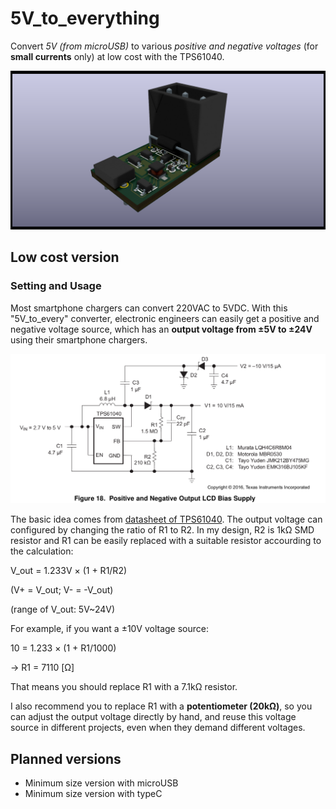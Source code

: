 # 5V_to_everything

Convert *5V (from microUSB)* to various *positive and negative voltages* (for **small currents** only) at low cost with the TPS61040.

![ ](5V_to_everything.png)

## Low cost version

### Setting and Usage

Most smartphone chargers can convert 220VAC to 5VDC. With this "5V_to_every" converter, electronic engineers can easily get a positive and negative voltage source, which has an **output voltage from ±5V to ±24V** using their smartphone chargers.

![ ](Figure18_TPS61040.png)

The basic idea comes from [datasheet of TPS61040](https://www.ti.com/lit/ds/symlink/tps61040.pdf). The output voltage can configured by changing the ratio of R1 to R2. In my design, R2 is 1kΩ SMD resistor and R1 can be easily replaced with a suitable resistor accourding to the calculation:

V_out = 1.233V × (1 + R1/R2) 

(V+ = V_out; V- = -V_out)

(range of V_out: 5V~24V)

For example, if you want a ±10V voltage source:

10 = 1.233 × (1 + R1/1000)

→ R1 = 7110 [Ω]

That means you should replace R1 with a 7.1kΩ resistor.

I also recommend you to replace R1 with a **potentiometer (20kΩ)**, so you can adjust the output voltage directly by hand, and reuse this voltage source in different projects, even when they demand different voltages.

## Planned versions

- Minimum size version with microUSB
- Minimum size version with typeC
